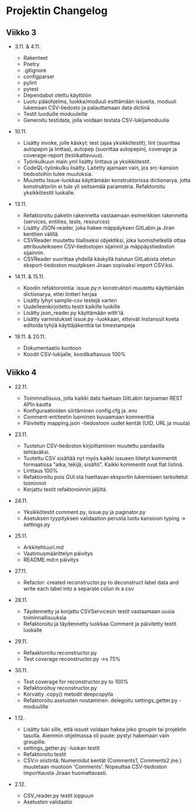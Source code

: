 # Projektin Changelog #

## Viikko 3 ##
- 3.11. & 4.11.
    - Rakenteet
    - Poetry
    - .gitignore
    - configparser
    - pylint
    - pytest
    - Dependabot otettu käyttöön
    - Luotu pääohjelma, luokka/moduuli esittämään issueita, moduuli lukemaan CSV-tiedosto ja palauttamaan data dictinä
    - Testit luoduille moduuleille
    - Generoitu testidata, jolla voidaan testata CSV-lukijamoduulia

- 10.11.
    - Lisätty invoke, jolle käskyt: test (ajaa yksikkötestit), lint (suorittaa autopepin ja linttaa), autopep (suorittaa autopepin), coverage ja coverage-report (testikattavuus).
    - Työnkulkuun main.yml lisätty linttaus ja yksikkötestit.
    - CodeQL-työnkulku lisätty. Laitetty ajamaan vain, jos src-kansion tiedostoihin tulee muutoksia.
    - Muutettu Issue-luokkaa käyttämään konstruktorissa dictionarya, jotta konstruktoriin ei tule yli seitsemää parametria. Refaktoroitu yksikkötestit luokalle.

- 13.11.
    - Refaktoroitu paketin rakennetta vastaamaan esimerkkien rakennetta (services, entities, tests, resources)
    - Lisätty JSON-reader, joka hakee mäppäyksen GitLabin ja Jiran kenttien välillä
    - CSVReader muutettu tilalliseksi objektiksi, joka luomishetkellä ottaa attribuuteikseen CSV-tiedostojen sijainnit ja mäppäystiedoston sijainnin.
    - CSVReader suorittaa yhdellä käskyllä halutun GitLabista otetun eksport-tiedoston muutpksen Jiraan sopivaksi import CSV:ksi.

- 14.11. & 15.11.
    - Koodin refaktorointia: issue.py:n konstruktori muutettu käyttämään dictionarya, ettei lintteri herjaa
    - Lisätty lyhyt sample-csv testejä varten
    - Uudelleenkirjoitettu testit kaikille luokille
    - Lisätty json_reader.py käyttämään with'iä.
    - Lisätty varmistukset issue.py -luokkaan, etteivät instanssit koeta editoida tyhjiä käyttäjäkenttiä tai timestampeja

- 19.11. & 20.11.
    - Dokumentaatio kuntoon
    - Koodit CSV-lukijalle, koodikattavuus 100%

## Viikko 4 ##

- 22.11.
    - Toiminnallisuus, jolla kaikki data haetaan GitLabin tarjoaman REST APIn kautta
    - Konfiguraatioiden siirtäminen config.cfg ja .env
    - Comment-entiteetin luominen kuvaamaan kommenttia
    - Päivitetty mapping.json -tiedostoon uudet kentät (UID, URL ja muuta)

- 23.11.
    - Tuotetun CSV-tiedoston kirjoittaminen muutettu pandasilla tehtäväksi.
    - Tuotettu CSV sisältää nyt myös kaikki issueen liitetyt kommentit formaatissa "aika; tekijä; sisältö". Kaikki kommentit ovat flat listinä.
    - Linttaus 100%
    - Refaktoroitu pois GUI:sta haettavan eksportin lukemiseen tarkoitetut toiminnot
    - Korjattu testit refaktoroinnin jäljiltä.

- 24.11.
    - Yksikkötestit comment.py, issue.py ja paginator.py
    - Asetuksen tyypityksen validaation perusta luotu kansioon typing -> settings.py

- 25.11.
    - Arkkitehtuuri.md
    - Vaatimusmäärittelyn päivitys
    - README.md:n päivitys

- 27.11.
    - Refactor: created reconstructor.py to deconstruct label data and write each label into a separate colun in a csv

- 28.11.
    - Täydennetty ja korjattu CSVServicesin testit vastaamaan uusia toiminnallisuuksia
    - Refaktoroitu ja täydennetty luokkaa Comment ja päivitetty testit luokalle

- 29.11.
    - Refaaktoroitu reconstructor.py
    - Test coverage reconstructor.py ->s 75%

- 30.11.
    - Test coverage for reconstructor.py to 100%
    - Refaktoroituy reconstructor.py
    - Korvatty .copy() metodit deepcopylla
    - Refaktoroitu asetusten noutaminen: delegoitu settings_getter.py -moduulille

- 1.12.
    - Lisätty tuki sille, että issuet voidaan hakea joko groupin tai projektin tasolla. Aiemmin ohjelmassa oli puute: pystyi hakemaan vain groupille.
    - settings_getter.py -luokan testit
    - Refaktoroitu testit
    - CSV:n siistintä: Numeroidut kentät (Comments1, Comments2 jne.) muutetaan muotoon 'Comments'. Nopeuttaa CSV-tiedoston importtausta Jiraan huomattavasti.

- 2.12.
    - CSV_reader.py testit loppuun
    - Asetusten validaatio